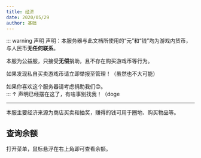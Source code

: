 ```yaml
---
title: 经济
date: 2020/05/29
author: 基础
---
```

::: warning 声明
声明：本服务器与此文档所使用的“元”和“钱”均为游戏内货币，与人民币**无任何联系**。

本服为公益服，只接受**无偿**捐助，且不存在购买游戏币等行为。

如果发现私自买卖游戏币请立即举报至管理！（虽然也不大可能）

如果你喜欢这个服务器请考虑捐助我们😊。  
:::
↑ 声明已经摆在这了，有啥事别找我！（doge

---
本服主要经济来源为商店买卖和抽奖，赚得的钱可用于圈地、购买物品等。
## 查询余额
打开菜单，鼠标悬浮在右上角即可查看余额。
